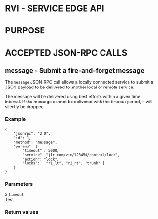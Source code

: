 # RVI - SERVICE EDGE API

# PURPOSE

# ACCEPTED JSON-RPC CALLS

## message - Submit a fire-and-forget message


The ```message``` JSON-RPC call allows a locally connected service to submit a
JSON payload to be delivered to another local or remote service.

The message will be delivered using best efforts within a given time
interval. If the message cannot be delivered with the timeout period,
it will silently be dropped.


### Example

    {
        "jsonrpc": "2.0",
        "id": 1,
        "method": "message",
        "params": {
			"timeout" : 5000,
			"service": "jlr.com/vin/123456/control/lock",
			"action": "lock",
			"locks": [ "r1_lt", "r2_rt", "trunk" ]
		}
    }
	



### Parameters

x ```timeout```<br>
Test




### Return values

